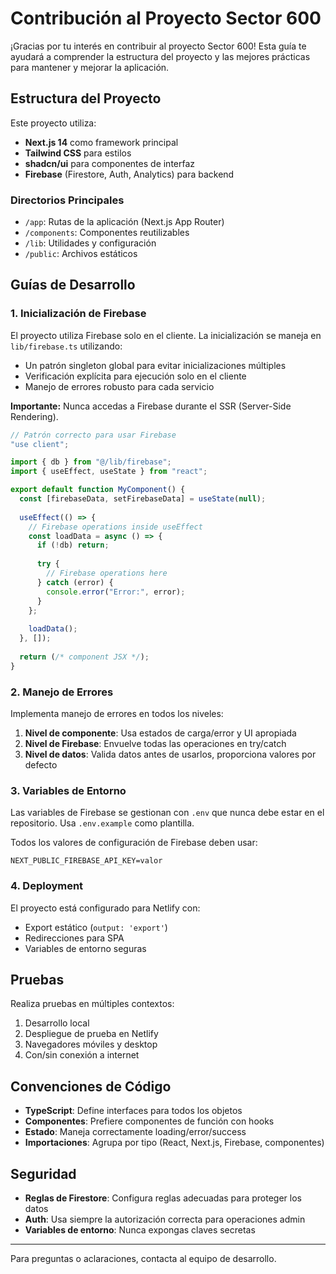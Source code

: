 # Contribución al Proyecto Sector 600

¡Gracias por tu interés en contribuir al proyecto Sector 600! Esta guía te ayudará a comprender la estructura del proyecto y las mejores prácticas para mantener y mejorar la aplicación.

## Estructura del Proyecto

Este proyecto utiliza:
- **Next.js 14** como framework principal
- **Tailwind CSS** para estilos
- **shadcn/ui** para componentes de interfaz
- **Firebase** (Firestore, Auth, Analytics) para backend

### Directorios Principales

- `/app`: Rutas de la aplicación (Next.js App Router)
- `/components`: Componentes reutilizables
- `/lib`: Utilidades y configuración
- `/public`: Archivos estáticos

## Guías de Desarrollo

### 1. Inicialización de Firebase

El proyecto utiliza Firebase solo en el cliente. La inicialización se maneja en `lib/firebase.ts` utilizando:

- Un patrón singleton global para evitar inicializaciones múltiples
- Verificación explícita para ejecución solo en el cliente
- Manejo de errores robusto para cada servicio

**Importante:** Nunca accedas a Firebase durante el SSR (Server-Side Rendering).

```typescript
// Patrón correcto para usar Firebase
"use client";

import { db } from "@/lib/firebase";
import { useEffect, useState } from "react";

export default function MyComponent() {
  const [firebaseData, setFirebaseData] = useState(null);
  
  useEffect(() => {
    // Firebase operations inside useEffect
    const loadData = async () => {
      if (!db) return;
      
      try {
        // Firebase operations here
      } catch (error) {
        console.error("Error:", error);
      }
    };
    
    loadData();
  }, []);
  
  return (/* component JSX */);
}
```

### 2. Manejo de Errores

Implementa manejo de errores en todos los niveles:

1. **Nivel de componente**: Usa estados de carga/error y UI apropiada
2. **Nivel de Firebase**: Envuelve todas las operaciones en try/catch
3. **Nivel de datos**: Valida datos antes de usarlos, proporciona valores por defecto

### 3. Variables de Entorno

Las variables de Firebase se gestionan con `.env` que nunca debe estar en el repositorio.
Usa `.env.example` como plantilla.

Todos los valores de configuración de Firebase deben usar:
```
NEXT_PUBLIC_FIREBASE_API_KEY=valor
```

### 4. Deployment

El proyecto está configurado para Netlify con:
- Export estático (`output: 'export'`)
- Redirecciones para SPA
- Variables de entorno seguras

## Pruebas

Realiza pruebas en múltiples contextos:
1. Desarrollo local
2. Despliegue de prueba en Netlify
3. Navegadores móviles y desktop
4. Con/sin conexión a internet

## Convenciones de Código

- **TypeScript**: Define interfaces para todos los objetos
- **Componentes**: Prefiere componentes de función con hooks
- **Estado**: Maneja correctamente loading/error/success
- **Importaciones**: Agrupa por tipo (React, Next.js, Firebase, componentes)

## Seguridad

- **Reglas de Firestore**: Configura reglas adecuadas para proteger los datos
- **Auth**: Usa siempre la autorización correcta para operaciones admin
- **Variables de entorno**: Nunca expongas claves secretas

---

Para preguntas o aclaraciones, contacta al equipo de desarrollo.

